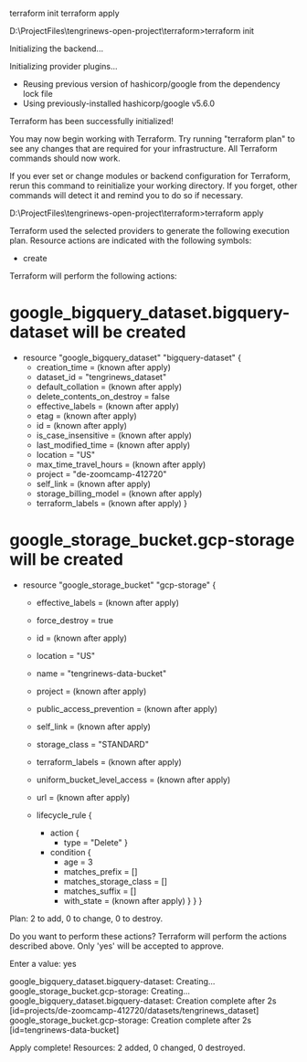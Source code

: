 terraform init
terraform apply



D:\ProjectFiles\tengrinews-open-project\terraform>terraform init

Initializing the backend...

Initializing provider plugins...
- Reusing previous version of hashicorp/google from the dependency lock file
- Using previously-installed hashicorp/google v5.6.0

Terraform has been successfully initialized!

You may now begin working with Terraform. Try running "terraform plan" to see
any changes that are required for your infrastructure. All Terraform commands
should now work.

If you ever set or change modules or backend configuration for Terraform,
rerun this command to reinitialize your working directory. If you forget, other
commands will detect it and remind you to do so if necessary.

D:\ProjectFiles\tengrinews-open-project\terraform>terraform apply

Terraform used the selected providers to generate the following execution plan. Resource actions are indicated with the following symbols:
  + create

Terraform will perform the following actions:

  # google_bigquery_dataset.bigquery-dataset will be created
  + resource "google_bigquery_dataset" "bigquery-dataset" {
      + creation_time              = (known after apply)
      + dataset_id                 = "tengrinews_dataset"
      + default_collation          = (known after apply)
      + delete_contents_on_destroy = false
      + effective_labels           = (known after apply)
      + etag                       = (known after apply)
      + id                         = (known after apply)
      + is_case_insensitive        = (known after apply)
      + last_modified_time         = (known after apply)
      + location                   = "US"
      + max_time_travel_hours      = (known after apply)
      + project                    = "de-zoomcamp-412720"
      + self_link                  = (known after apply)
      + storage_billing_model      = (known after apply)
      + terraform_labels           = (known after apply)
    }

  # google_storage_bucket.gcp-storage will be created
  + resource "google_storage_bucket" "gcp-storage" {
      + effective_labels            = (known after apply)
      + force_destroy               = true
      + id                          = (known after apply)
      + location                    = "US"
      + name                        = "tengrinews-data-bucket"
      + project                     = (known after apply)
      + public_access_prevention    = (known after apply)
      + self_link                   = (known after apply)
      + storage_class               = "STANDARD"
      + terraform_labels            = (known after apply)
      + uniform_bucket_level_access = (known after apply)
      + url                         = (known after apply)

      + lifecycle_rule {
          + action {
              + type = "Delete"
            }
          + condition {
              + age                   = 3
              + matches_prefix        = []
              + matches_storage_class = []
              + matches_suffix        = []
              + with_state            = (known after apply)
            }
        }
    }

Plan: 2 to add, 0 to change, 0 to destroy.

Do you want to perform these actions?
  Terraform will perform the actions described above.
  Only 'yes' will be accepted to approve.

  Enter a value: yes

google_bigquery_dataset.bigquery-dataset: Creating...
google_storage_bucket.gcp-storage: Creating...
google_bigquery_dataset.bigquery-dataset: Creation complete after 2s [id=projects/de-zoomcamp-412720/datasets/tengrinews_dataset]
google_storage_bucket.gcp-storage: Creation complete after 2s [id=tengrinews-data-bucket]

Apply complete! Resources: 2 added, 0 changed, 0 destroyed.
